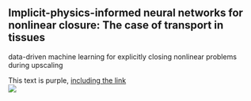## Implicit-physics-informed neural networks for nonlinear closure: The case of transport in tissues

data-driven machine learning for explicitly closing nonlinear problems during upscaling
<div class="text-purple">
  This text is purple, <a href="#" class="text-inherit">including the link</a>
</div>

<img src="https://render.githubusercontent.com/render/math?math=e^{i \pi} = -1">

